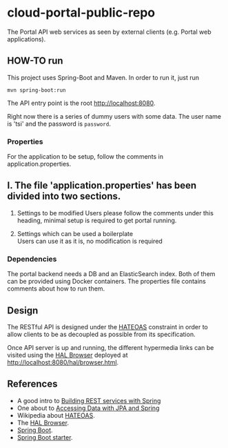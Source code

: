 # cloud-portal-public-repo

The Portal API web services as seen by external clients (e.g. Portal web applications).  

## HOW-TO run  

This project uses Spring-Boot and Maven. In order to run it, just run  

    mvn spring-boot:run  

 The API entry point is the root [http://localhost:8080](http://localhost:8080).  

Right now there is a series of dummy users with some data. The user name is 'tsi' and the password is `password`.  

### Properties  

For the application to be setup, follow the comments in application.properties.

I. The file 'application.properties' has been divided into two sections. 
-----------------------------------------------------------------------

1. Settings to be modified 
   Users please follow the comments under this heading, minimal setup is required to get portal running.
   
2. Settings which can be used a boilerplate 	
   Users can use it as it is, no modification is required

### Dependencies  

The portal backend needs a DB and an ElasticSearch index. Both of them can be provided using Docker containers. The properties file contains comments about how to run them.  

## Design  

The RESTful API is designed under the [HATEOAS](https://en.wikipedia.org/wiki/HATEOAS) constraint in order to allow clients to be as decoupled as possible from its specification.

Once API server is up and running, the different hypermedia links can be visited using the [HAL Browser](https://github.com/mikekelly/hal-browser) deployed at [http://localhost:8080/hal/browser.html](http://localhost:8080/hal/browser.html).

## References  

- A good intro to [Building REST services with Spring](http://spring.io/guides/tutorials/bookmarks/)  
- One about to [Accessing Data with JPA and Spring](http://spring.io/guides/gs/accessing-data-jpa/)  
- Wikipedia about [HATEOAS](https://en.wikipedia.org/wiki/HATEOAS).    
- The [HAL Browser](https://github.com/mikekelly/hal-browser).  
- [Spring Boot](http://projects.spring.io/spring-boot/).  
- [Spring Boot starter](http://start.spring.io/).  






